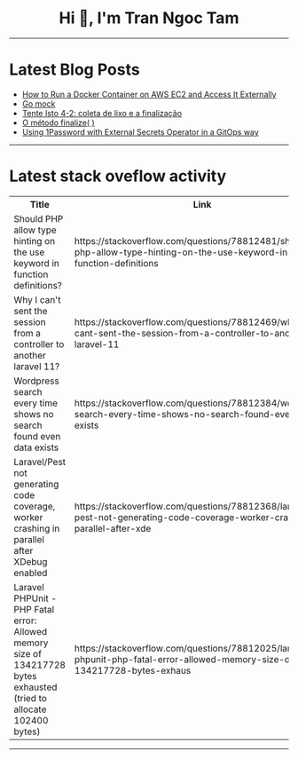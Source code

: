<h1 align="center">Hi 👋, I'm Tran Ngoc Tam</h1>

---

# Latest Blog Posts 
<!-- BLOG-POST-LIST:START -->
- [How to Run a Docker Container on AWS EC2 and Access It Externally](https://dev.to/engrmark/how-to-run-a-docker-container-on-aws-ec2-and-access-it-externally-107n)
- [Go mock](https://dev.to/jacktt/go-mock-30a4)
- [Tente Isto 4-2: coleta de lixo e a finalização](https://dev.to/devsjavagirls/tente-isto-4-2-coleta-de-lixo-e-a-finalizacao-56om)
- [O método finalize&lpar; &rpar;](https://dev.to/devsjavagirls/o-metodo-finalize--3heh)
- [Using 1Password with External Secrets Operator in a GitOps way](https://dev.to/3deep5me/using-1password-with-external-secrets-operator-in-a-gitops-way-4lo4)
<!-- BLOG-POST-LIST:END -->

---

# Latest stack oveflow activity
<table>
  <tr><th>Title</th><th>Link</th></tr>
  <!-- STACKOVERFLOW:START --><tr><td>Should PHP allow type hinting on the use keyword in function definitions?</td><td>https://stackoverflow.com/questions/78812481/should-php-allow-type-hinting-on-the-use-keyword-in-function-definitions</td></tr><tr><td>Why I can&#39;t sent the session from a controller to another laravel 11?</td><td>https://stackoverflow.com/questions/78812469/why-i-cant-sent-the-session-from-a-controller-to-another-laravel-11</td></tr><tr><td>Wordpress search every time shows no search found even data exists</td><td>https://stackoverflow.com/questions/78812384/wordpress-search-every-time-shows-no-search-found-even-data-exists</td></tr><tr><td>Laravel/Pest not generating code coverage, worker crashing in parallel after XDebug enabled</td><td>https://stackoverflow.com/questions/78812368/laravel-pest-not-generating-code-coverage-worker-crashing-in-parallel-after-xde</td></tr><tr><td>Laravel PHPUnit - PHP Fatal error: Allowed memory size of 134217728 bytes exhausted &lpar;tried to allocate 102400 bytes&rpar;</td><td>https://stackoverflow.com/questions/78812025/laravel-phpunit-php-fatal-error-allowed-memory-size-of-134217728-bytes-exhaus</td></tr><!-- STACKOVERFLOW:END -->
</table>

---


